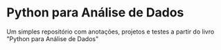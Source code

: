 # Python para Análise de Dados

Um simples repositório com anotações, projetos e testes a partir do livro "Python para Análise de Dados"
